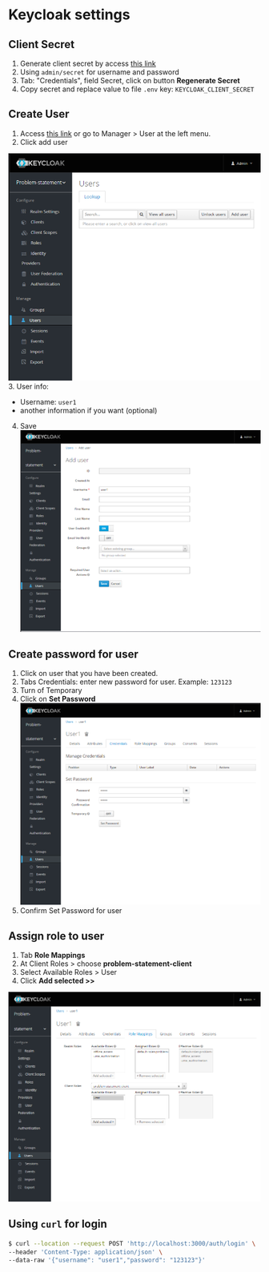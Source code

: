 # Keycloak settings

## Client Secret
1. Generate client secret by access [this link](http://localhost:8080/auth/admin/master/console/#/realms/problem-statement/clients/5092315f-01a8-4503-b515-c19730786378/credentials)
2. Using `admin/secret` for username and password
3. Tab: "Credentials", field Secret, click on button **Regenerate Secret**
4. Copy secret and replace value to file `.env` key: `KEYCLOAK_CLIENT_SECRET`

## Create User
1. Access [this link](http://localhost:8080/auth/admin/master/console/#/realms/problem-statement/users)
or go to Manager > User at the left menu.
2. Click add user

![add-user.png](doc/add-user.png)
3. User info:
   - Username: `user1`
   - another information if you want (optional)
4. Save
![Save User](doc/save-add-user.png)
## Create password for user
1. Click on user that you have been created.
2. Tabs Credentials: enter new password for user. Example: `123123`
3. Turn of Temporary
4. Click on **Set Password**
![Set password for user](doc/set-password-user.png)
5. Confirm Set Password for user

## Assign role to user
1. Tab **Role Mappings** 
2. At Client Roles > choose **problem-statement-client** 
3. Select Available Roles > User
4. Click **Add selected >>**

![Assign role for user](doc/assign-role-for-user.png)

## Using `curl` for login

```bash
$ curl --location --request POST 'http://localhost:3000/auth/login' \
--header 'Content-Type: application/json' \
--data-raw '{"username": "user1","password": "123123"}'
```
